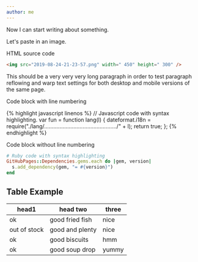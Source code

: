 ```yaml
---
author: me
---
```


Now I can start writing about something.

Let's paste in an image.

HTML source code

```html
<img src="2019-08-24-21-23-57.png" width=" 450" height=" 300" />
```

This should be a very very very long paragraph in order to test paragraph reflowing and warp text settings for both desktop and mobile versions of the same page.

Code block with line numbering

{% highlight javascript linenos %}
// Javascript code with syntax highlighting.
var fun = function lang(l) {
  dateformat.i18n = require("./lang/.............................................../" + l);
  return true;
};
{% endhighlight %}

Code block without line numbering

```ruby
# Ruby code with syntax highlighting
GitHubPages::Dependencies.gems.each do |gem, version|
  s.add_dependency(gem, "= #{version}")
end
```

Table Example
-------------
head1 | head two | three
-------|-----------|------
ok | good fried fish | nice
out of stock | good and plenty | nice
ok | good biscuits | hmm
ok | good soup drop | yummy
